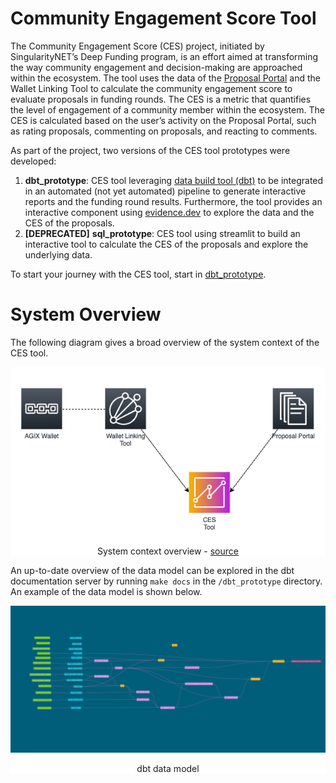 # Community Engagement Score Tool

The Community Engagement Score (CES) project, initiated by SingularityNET’s Deep Funding program, is an effort aimed at transforming the way community engagement and decision-making are approached within the ecosystem. The tool uses the data of the [Proposal Portal](https://proposals.deepfunding.ai/) and the Wallet Linking Tool to calculate the community engagement score to evaluate proposals in funding rounds. The CES is a metric that quantifies the level of engagement of a community member within the ecosystem. The CES is calculated based on the user’s activity on the Proposal Portal, such as rating proposals, commenting on proposals, and reacting to comments.

As part of the project, two versions of the CES tool prototypes were developed:

1. **dbt_prototype**: CES tool leveraging [data build tool (dbt)](https://www.getdbt.com/) to be integrated in an automated (not yet automated) pipeline to generate interactive reports and the funding round results. Furthermore, the tool provides an interactive component using [evidence.dev](https://evidence.dev/) to explore the data and the CES of the proposals.
1. **[DEPRECATED]** **sql_prototype**: CES tool using streamlit to build an interactive tool to calculate the CES of the proposals and explore the underlying data.

To start your journey with the CES tool, start in [dbt_prototype](./dbt_prototype/README.md).


# System Overview

The following diagram gives a broad overview of the system context of the CES tool.

<div align="center" style="background-color:white">
    <img src="docs/images/system_overview.png" alt="System context overview">
    <p>
        System context overview - <a target="__blank" href="docs/images/system_overview.drawio">source</a>
    </p>
</div>

An up-to-date overview of the data model can be explored in the dbt documentation server by running `make docs` in the `/dbt_prototype` directory. An example of the data model is shown below.

<div align="center" style="background-color:white">
    <img src="./docs/images/dbt-data-model.png" alt="dbt data model">
    <p>
        dbt data model
    </p>
</div>